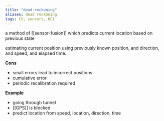 ```yaml
---
title: "dead-reckoning"
aliases: dead reckoning
tags: CV, sensors, HCI
---
```


a method of [[sensor-fusion]] which predicts current location based on previous state

estimating current position using previously known position, and direction, and speed, and elapsed time.

**Cons**
- small errors lead to incorrect positions
- cumulative error
- periodic recalibration required

**Example**
- going through tunnel
- [[GPS]] is blocked
- predict location from speed, location, direction, time